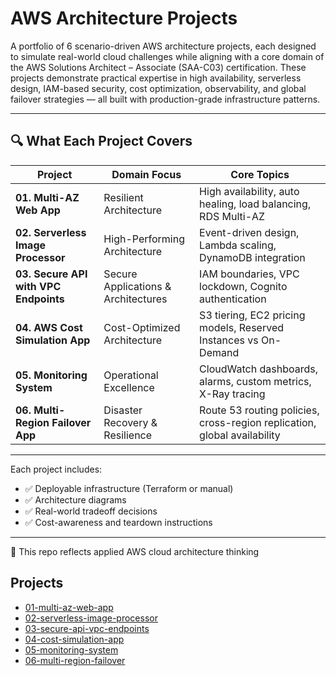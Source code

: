 # AWS Architecture Projects

A portfolio of 6 scenario-driven AWS architecture projects, each designed to simulate real-world cloud challenges while aligning with a core domain of the AWS Solutions Architect – Associate (SAA-C03) certification. These projects demonstrate practical expertise in high availability, serverless design, IAM-based security, cost optimization, observability, and global failover strategies — all built with production-grade infrastructure patterns.

---

## 🔍 What Each Project Covers

| Project                               | Domain Focus                        | Core Topics                                                              |
| ------------------------------------- | ----------------------------------- | ------------------------------------------------------------------------ |
| **01. Multi-AZ Web App**              | Resilient Architecture              | High availability, auto healing, load balancing, RDS Multi-AZ            |
| **02. Serverless Image Processor**    | High-Performing Architecture        | Event-driven design, Lambda scaling, DynamoDB integration                |
| **03. Secure API with VPC Endpoints** | Secure Applications & Architectures | IAM boundaries, VPC lockdown, Cognito authentication                     |
| **04. AWS Cost Simulation App**       | Cost-Optimized Architecture         | S3 tiering, EC2 pricing models, Reserved Instances vs On-Demand          |
| **05. Monitoring System**             | Operational Excellence              | CloudWatch dashboards, alarms, custom metrics, X-Ray tracing             |
| **06. Multi-Region Failover App**     | Disaster Recovery & Resilience      | Route 53 routing policies, cross-region replication, global availability |

---

Each project includes:

- ✅ Deployable infrastructure (Terraform or manual)
- ✅ Architecture diagrams
- ✅ Real-world tradeoff decisions
- ✅ Cost-awareness and teardown instructions

---

🚀 This repo reflects applied AWS cloud architecture thinking

## Projects

- [01-multi-az-web-app](01-multi-az-web-app/)
- [02-serverless-image-processor](02-serverless-image-processor/)
- [03-secure-api-vpc-endpoints](03-secure-api-vpc-endpoints/)
- [04-cost-simulation-app](04-cost-simulation-app/)
- [05-monitoring-system](05-monitoring-system/)
- [06-multi-region-failover](06-multi-region-failover/)
